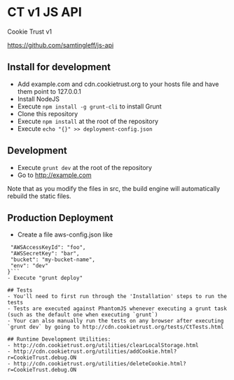 CT v1 JS API
====

Cookie Trust v1

https://github.com/samtingleff/js-api

## Install for development
- Add example.com and cdn.cookietrust.org to your hosts file and have them point to 127.0.0.1
- Install NodeJS
- Execute `npm install -g grunt-cli` to install Grunt
- Clone this repository
- Execute `npm install` at the root of the repository
- Execute `echo "{}" >> deployment-config.json`

## Development
- Execute `grunt dev` at the root of the repository
- Go to http://example.com

Note that as you modify the files in src, the build engine will automatically rebuild the static files.

## Production Deployment
- Create a file aws-config.json like
```{
 "AWSAccessKeyId": "foo",
 "AWSSecretKey": "bar",
 "bucket": "my-bucket-name",
 "env": "dev"
}```
- Execute "grunt deploy"

## Tests
- You'll need to first run through the 'Installation' steps to run the tests
- Tests are executed against PhantomJS whenever executing a grunt task (such as the default one when executing `grunt`)
- Your can also manually run the tests on any browser after executing `grunt dev` by going to http://cdn.cookietrust.org/tests/CtTests.html

## Runtime Development Utilities:
- http://cdn.cookietrust.org/utilities/clearLocalStorage.html
- http://cdn.cookietrust.org/utilities/addCookie.html?r=CookieTrust.debug.ON
- http://cdn.cookietrust.org/utilities/deleteCookie.html?r=CookieTrust.debug.ON

